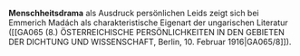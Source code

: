 
**Menschheitsdrama** als Ausdruck persönlichen Leids zeigt sich bei Emmerich Madách als charakteristische Eigenart der ungarischen Literatur ([[GA065 (8.) ÖSTERREICHISCHE PERSÖNLICHKEITEN IN DEN GEBIETEN DER DICHTUNG UND WISSENSCHAFT, Berlin, 10. Februar 1916|GA065/8]]).
